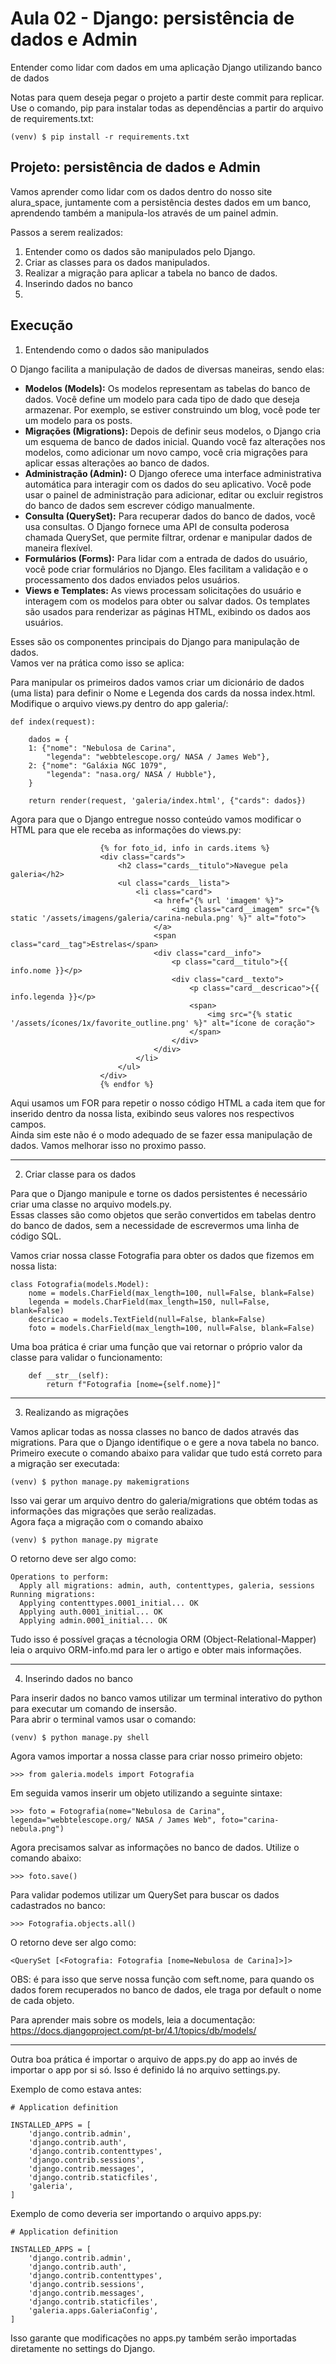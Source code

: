 # Aula 02 - Django: persistência de dados e Admin 
Entender como lidar com dados em uma aplicação Django utilizando banco de dados


Notas para quem deseja pegar o projeto a partir deste commit para replicar.</br>
Use o comando, pip para instalar todas as dependências a partir do arquivo de requirements.txt:
```
(venv) $ pip install -r requirements.txt
```

## Projeto: persistência de dados e Admin

Vamos aprender como lidar com os dados dentro do nosso site alura_space, juntamente com a persistência destes dados em um banco, aprendendo também a manipula-los através de um painel admin.

Passos a serem realizados:

1. Entender como os dados são manipulados pelo Django.
2. Criar as classes para os dados manipulados.
3. Realizar a migração para aplicar a tabela no banco de dados.
4. Inserindo dados no banco
5. 

## Execução

1. Entendendo como o dados são manipulados

O Django facilita a manipulação de dados de diversas maneiras, sendo elas:

* **Modelos (Models):** Os modelos representam as tabelas do banco de dados. Você define um modelo para cada tipo de dado que deseja armazenar. Por exemplo, se estiver construindo um blog, você pode ter um modelo para os posts.
* **Migrações (Migrations):** Depois de definir seus modelos, o Django cria um esquema de banco de dados inicial. Quando você faz alterações nos modelos, como adicionar um novo campo, você cria migrações para aplicar essas alterações ao banco de dados.
* **Administração (Admin):** O Django oferece uma interface administrativa automática para interagir com os dados do seu aplicativo. Você pode usar o painel de administração para adicionar, editar ou excluir registros do banco de dados sem escrever código manualmente.
* **Consulta (QuerySet):** Para recuperar dados do banco de dados, você usa consultas. O Django fornece uma API de consulta poderosa chamada QuerySet, que permite filtrar, ordenar e manipular dados de maneira flexível.
* **Formulários (Forms):** Para lidar com a entrada de dados do usuário, você pode criar formulários no Django. Eles facilitam a validação e o processamento dos dados enviados pelos usuários.
* **Views e Templates:** As views processam solicitações do usuário e interagem com os modelos para obter ou salvar dados. Os templates são usados para renderizar as páginas HTML, exibindo os dados aos usuários.

Esses são os componentes principais do Django para manipulação de dados.</br>
Vamos ver na prática como isso se aplica:

Para manipular os primeiros dados vamos criar um dicionário de dados (uma lista) para definir o Nome e Legenda dos cards da nossa index.html. Modifique o arquivo views.py dentro do app galeria/:
```
def index(request):
    
    dados = {
    1: {"nome": "Nebulosa de Carina",
        "legenda": "webbtelescope.org/ NASA / James Web"},
    2: {"nome": "Galáxia NGC 1079",
        "legenda": "nasa.org/ NASA / Hubble"},
    }

    return render(request, 'galeria/index.html', {"cards": dados})
```

Agora para que o Django entregue nosso conteúdo vamos modificar o HTML para que ele receba as informações do views.py:
```
                    {% for foto_id, info in cards.items %}
                    <div class="cards">
                        <h2 class="cards__titulo">Navegue pela galeria</h2>
                        <ul class="cards__lista">
                            <li class="card">
                                <a href="{% url 'imagem' %}">
                                    <img class="card__imagem" src="{% static '/assets/imagens/galeria/carina-nebula.png' %}" alt="foto">
                                </a>
                                <span class="card__tag">Estrelas</span>
                                <div class="card__info">
                                    <p class="card__titulo">{{ info.nome }}</p>
                                    <div class="card__texto">
                                        <p class="card__descricao">{{ info.legenda }}</p>
                                        <span>
                                            <img src="{% static '/assets/ícones/1x/favorite_outline.png' %}" alt="ícone de coração">
                                        </span>
                                    </div>
                                </div>
                            </li>
                        </ul>
                    </div>
                    {% endfor %}
```

Aqui usamos um FOR para repetir o nosso código HTML a cada item que for inserido dentro da nossa lista, exibindo seus valores nos respectivos campos.</br>
Ainda sim este não é o modo adequado de se fazer essa manipulação de dados. Vamos melhorar isso no proximo passo.

---
2. Criar classe para os dados

Para que o Django manipule e torne os dados persistentes é necessário criar uma classe no arquivo models.py.</br>
Essas classes são como objetos que serão convertidos em tabelas dentro do banco de dados, sem a necessidade de escrevermos uma linha de código SQL.

Vamos criar nossa classe Fotografia para obter os dados que fizemos em nossa lista:
```
class Fotografia(models.Model):
    nome = models.CharField(max_length=100, null=False, blank=False)
    legenda = models.CharField(max_length=150, null=False, blank=False)
    descricao = models.TextField(null=False, blank=False)
    foto = models.CharField(max_length=100, null=False, blank=False)
```

Uma boa prática é criar uma função que vai retornar o próprio valor da classe para validar o funcionamento:
```
    def __str__(self):
        return f"Fotografia [nome={self.nome}]"
```

---
3. Realizando as migrações

Vamos aplicar todas as nossa classes no banco de dados através das migrations. Para que o Django identifique o e gere a nova tabela no banco.</br>
Primeiro execute o comando abaixo para validar que tudo está correto para a migração ser executada:
```
(venv) $ python manage.py makemigrations
```

Isso vai gerar um arquivo dentro do galeria/migrations que obtém todas as informações das migrações que serão realizadas.</br>
Agora faça a migração com o comando abaixo
```
(venv) $ python manage.py migrate
```

O retorno deve ser algo como:
```
Operations to perform:
  Apply all migrations: admin, auth, contenttypes, galeria, sessions
Running migrations:
  Applying contenttypes.0001_initial... OK
  Applying auth.0001_initial... OK
  Applying admin.0001_initial... OK
```

Tudo isso é possível graças a técnologia ORM (Object-Relational-Mapper) leia o arquivo ORM-info.md para ler o artigo e obter mais informações.

---

4. Inserindo dados no banco

Para inserir dados no banco vamos utilizar um terminal interativo do python para executar um comando de insersão.</br>
Para abrir o terminal vamos usar o comando:
```
(venv) $ python manage.py shell
```

Agora vamos importar a nossa classe para criar nosso primeiro objeto:
```
>>> from galeria.models import Fotografia
```

Em seguida vamos inserir um objeto utilizando a seguinte sintaxe:
```
>>> foto = Fotografia(nome="Nebulosa de Carina", legenda="webbtelescope.org/ NASA / James Web", foto="carina-nebula.png")
```

Agora precisamos salvar as informações no banco de dados. Utilize o comando abaixo:
```
>>> foto.save()
```

Para validar podemos utilizar um QuerySet para buscar os dados cadastrados no banco:
```
>>> Fotografia.objects.all()
```

O retorno deve ser algo como:
```
<QuerySet [<Fotografia: Fotografia [nome=Nebulosa de Carina]>]>
```

OBS: é para isso que serve nossa função com seft.nome, para quando os dados forem recuperados no banco de dados, ele traga por default o nome de cada objeto.

Para aprender mais sobre os models, leia a documentação: https://docs.djangoproject.com/pt-br/4.1/topics/db/models/

---
Outra boa prática é importar o arquivo de apps.py do app ao invés de importar o app por si só. Isso é definido lá no arquivo settings.py. 

Exemplo de como estava antes:
```
# Application definition

INSTALLED_APPS = [
    'django.contrib.admin',
    'django.contrib.auth',
    'django.contrib.contenttypes',
    'django.contrib.sessions',
    'django.contrib.messages',
    'django.contrib.staticfiles',
    'galeria',
]
```

Exemplo de como deveria ser importando o arquivo apps.py:
```
# Application definition

INSTALLED_APPS = [
    'django.contrib.admin',
    'django.contrib.auth',
    'django.contrib.contenttypes',
    'django.contrib.sessions',
    'django.contrib.messages',
    'django.contrib.staticfiles',
    'galeria.apps.GaleriaConfig',
]
```

Isso garante que modificações no apps.py também serão importadas diretamente no settings do Django.